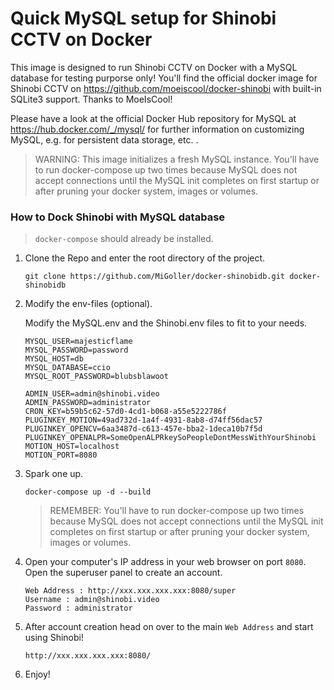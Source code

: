 # Quick MySQL setup for Shinobi CCTV on Docker

This image is designed to run Shinobi CCTV on Docker with a MySQL database for testing purporse only!
You'll find the official docker image for Shinobi CCTV on https://github.com/moeiscool/docker-shinobi with built-in SQLite3 support. Thanks to MoeIsCool!

Please have a look at the official Docker Hub repository for MySQL at https://hub.docker.com/_/mysql/ for further information on customizing MySQL, e.g. for persistent data storage, etc. .

> WARNING:
> This image initializes a fresh MySQL instance.
> You'll have to run docker-compose up two times because MySQL does not accept connections until the MySQL init completes on first startup or after pruning your docker system, images or volumes.

### How to Dock Shinobi with MySQL database

>  `docker-compose` should already be installed.

1. Clone the Repo and enter the root directory of the project.
    ```
    git clone https://github.com/MiGoller/docker-shinobidb.git docker-shinobidb
    ```

2. Modify the env-files (optional).

    Modify the MySQL.env and the Shinobi.env files to fit to your needs.
    ```
    MYSQL_USER=majesticflame
    MYSQL_PASSWORD=password
    MYSQL_HOST=db
    MYSQL_DATABASE=ccio
    MYSQL_ROOT_PASSWORD=blubsblawoot
    ```
    ```
    ADMIN_USER=admin@shinobi.video
    ADMIN_PASSWORD=administrator
    CRON_KEY=b59b5c62-57d0-4cd1-b068-a55e5222786f
    PLUGINKEY_MOTION=49ad732d-1a4f-4931-8ab8-d74ff56dac57
    PLUGINKEY_OPENCV=6aa3487d-c613-457e-bba2-1deca10b7f5d
    PLUGINKEY_OPENALPR=SomeOpenALPRkeySoPeopleDontMessWithYourShinobi
    MOTION_HOST=localhost
    MOTION_PORT=8080
    ```
3. Spark one up.
    ```
    docker-compose up -d --build
    ```
    > REMEMBER:
    > You'll have to run docker-compose up two times because MySQL does not accept connections until the MySQL init completes on first startup or after pruning your docker system, images or volumes.

4. Open your computer's IP address in your web browser on port `8080`. Open the superuser panel to create an account.
    ```
    Web Address : http://xxx.xxx.xxx.xxx:8080/super
    Username : admin@shinobi.video
    Password : administrator
    ```

5. After account creation head on over to the main `Web Address` and start using Shinobi!
    ```
    http://xxx.xxx.xxx.xxx:8080/
    ```    
6. Enjoy!
